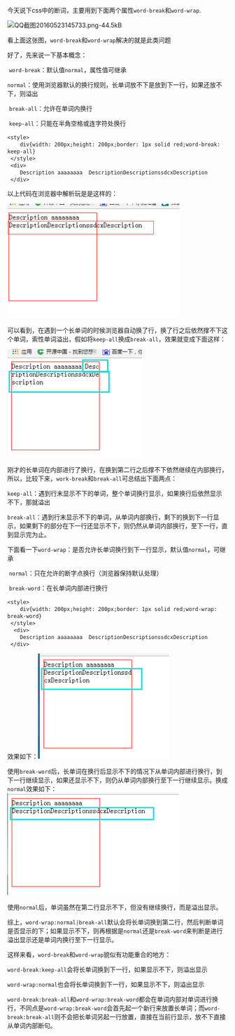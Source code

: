 今天说下css中的断词，主要用到下面两个属性`word-break`和`word-wrap`.

![QQ截图20160523145733.png-44.5kB](http://www.alloyteam.com/wp-content/uploads/auto_save_image/2016/05/104717l1Y.png)

看上面这张图，`word-break`和`word-wrap`解决的就是此类问题

好了，先来说一下基本概念：

​	`word-break`：默认值`normal`，属性值可继承

​	`normal`：使用浏览器默认的换行规则，长单词放不下是放到下一行，如果还放不下，则溢出

​	`break-all`：允许在单词内换行

​	`keep-all`：只能在半角空格或连字符处换行

````
<style>
	div{width: 200px;height: 200px;border: 1px solid red;word-break: keep-all}
 </style>
 <div>
 	Description aaaaaaaa  DescriptionDescriptionssdcxDescription
 </div>
````

以上代码在浏览器中解析玩是是这样的：

![Alt text](./img/20170107.png)

可以看到，在遇到一个长单词的时候浏览器自动换了行，换了行之后依然撑不下这个单词，索性单词溢出，假如将`keep-all`换成`break-all`，效果就变成下面这样：

![Alt text](./img/201701072116.png)

刚才的长单词在内部进行了换行，在换到第二行之后撑不下依然继续在内部换行，所以，比较下来，`work-break`和`break-all`可总结出下面两点：

​	`keep-all`：遇到行末显示不下的单词，整个单词换行显示，如果换行后依然显示不下，那就溢出

​	`break-all`：遇到行末显示不下的单词，从单词内部换行，剩下的换到下一行显示，如果剩下的部分在下一行还显示不下，则仍然从单词内部换行，至下一行，直到显示完为止。

下面看一下`word-wrap`：是否允许长单词换行到下一行显示，默认值`normal`，可继承

​       `normal`：只在允许的断字点换行（浏览器保持默认处理）

​       `break-word`：在长单词内部进行换行

````
<style>
	div{width: 200px;height: 200px;border: 1px solid red;word-wrap: break-word}
 </style>
  <div>
 	Description aaaaaaaa  DescriptionDescriptionssdcxDescription
 </div>
````

效果如下：![Alt text](./img/201701072132.png)

使用`break-word`后，长单词在换行后显示不下的情况下从单词内部进行换行，到下一行继续显示，如果还显示不下，则仍从单词内部换行至下一行继续显示。换成`normal`效果如下：![Alt text](./img/201701072135.png)

使用`normal`后，单词虽然在第二行显示不下，但没有继续换行，而是溢出显示。

综上，`word-wrap:normal|break-all`默认会将长单词换到第二行，然后判断单词是否显示的下；如果显示不下，则再根据是`normal`还是`break-word`来判断是进行溢出显示还是单词内换行至下一行显示。



这样来看，`word-break`和`word-wrap`貌似有功能重合的地方：

​	`word-break:keep-all`会将长单词换到下一行，如果显示不下，则溢出显示

​	`word-wrap:normal`也会将长单词换到下一行，如果显示不下，则溢出显示

​	`word-break:break-all`和`word-wrap:break-word`都会在单词内部对单词进行换行，不同点是`word-wrap:break-word`会首先起一个新行来放置长单词；而`word-break:break-all`则不会把长单词另起一行放置，直接在当前行显示，放不下直接从单词内部断句。
